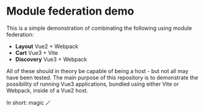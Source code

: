 # Module federation demo

This is a simple demonstration of combinating the following using module federation:
- **Layout** Vue2 + Webpack
- **Cart** Vue3 + Vite
- **Discovery** Vue3 + Webpack

All of these should in theory be capable of being a host - but not all may have been tested.
The main purpose of this repository is to demonstrate the possibility of running Vue3 applications, bundled using either Vite or Webpack, inside of a Vue2 host. 

In short: magic 🪄